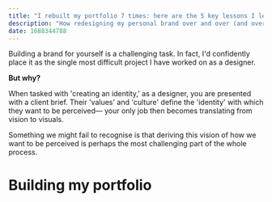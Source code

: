 ```yaml
---
title: "I rebuilt my portfolio 7 times: here are the 5 key lessons I learned."
description: "How redesigning my personal brand over and over (and over) again made me think about iterative improvement."
date: 1688344788
---
```


Building a brand for yourself is a challenging task. In fact, I'd confidently place it as the single most difficult project I have worked on as a designer.

**But why?**

When tasked with 'creating an identity,' as a designer, you are presented with a client brief. Their 'values' and 'culture' define the 'identity' with which they want to be perceived— your only job then becomes translating from vision to visuals.

Something we might fail to recognise is that deriving this vision of how we want to be perceived is perhaps the most challenging part of the whole process.

# Building my portfolio
